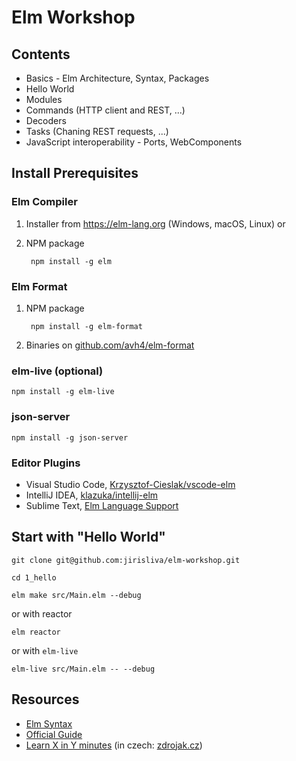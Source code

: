 # Elm Workshop

## Contents

- Basics - Elm Architecture, Syntax, Packages
- Hello World
- Modules
- Commands (HTTP client and REST, ...)
- Decoders
- Tasks (Chaning REST requests, ...)
- JavaScript interoperability - Ports, WebComponents

## Install Prerequisites

### Elm Compiler

1. Installer from https://elm-lang.org (Windows, macOS, Linux) or

2. NPM package

		npm install -g elm

### Elm Format
1. NPM package

		npm install -g elm-format

2. Binaries on [github.com/avh4/elm-format](https://github.com/avh4/elm-format/releases) 

### elm-live (optional)

	npm install -g elm-live

### json-server

	npm install -g json-server

### Editor Plugins

- Visual Studio Code, [Krzysztof-Cieslak/vscode-elm](https://marketplace.visualstudio.com/items?itemName=sbrink.elm)
- IntelliJ IDEA, [klazuka/intellij-elm](https://plugins.jetbrains.com/plugin/10268-elm)
- Sublime Text, [Elm Language Support](https://packagecontrol.io/packages/Elm%20Language%20Support)

## Start with "Hello World"

    git clone git@github.com:jirisliva/elm-workshop.git

    cd 1_hello

    elm make src/Main.elm --debug

or with reactor

	elm reactor

or with `elm-live`

	elm-live src/Main.elm -- --debug

## Resources
- [Elm Syntax](https://elm-lang.org/docs/syntax)
- [Official Guide](https://guide.elm-lang.org)
- [Learn X in Y minutes](https://learnxinyminutes.com/docs/elm/) (in czech: [zdrojak.cz](https://www.zdrojak.cz/clanky/rychly-prehled-elm/))

